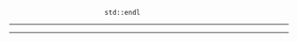 							std::endl
***************************************************************************************************************************

























****************************************************************************************************************************
